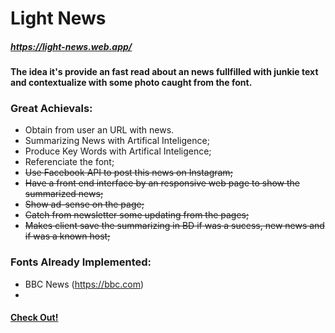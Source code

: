 # Light News
##### https://light-news.web.app/
#### The idea it's provide an fast read about an news fullfilled with junkie text and contextualize with some photo caught from the font.
 
 
### Great Achievals:
-  Obtain from user an URL with news.
-  Summarizing News with Artifical Inteligence;
-  Produce Key Words with Artifical Inteligence;
-  Referenciate the font;
-  <del> Use Facebook API to post this news on Instagram;<del> 
-  <del> Have a front end interface by an responsive web page to show the summarized news;<del>  
-  <del> Show ad-sense on the page;<del>  
-  <del> Catch from newsletter some updating from the pages;<del>  
-  <del> Makes client save the summarizing in BD if was a sucess, new news and if was a known host;<del>  

 



### Fonts Already Implemented:
- BBC News (https://bbc.com)
- 


#### [Check Out!](https://light-news.web.app/) 

